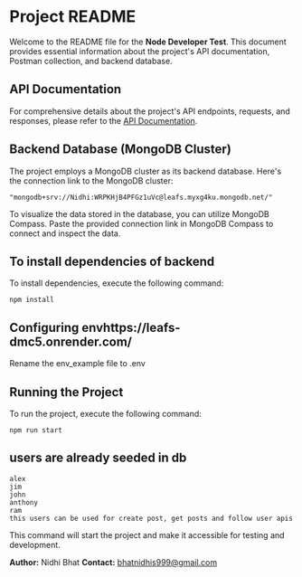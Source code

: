 # Project README

Welcome to the README file for the **Node Developer Test**. This document provides essential information about the project's API documentation, Postman collection, and backend database.

## API Documentation

For comprehensive details about the project's API endpoints, requests, and responses, please refer to the [API Documentation](https://documenter.getpostman.com/view/13222363/2s9Xy6pVKD).


## Backend Database (MongoDB Cluster)

The project employs a MongoDB cluster as its backend database. Here's the connection link to the MongoDB cluster:
```plaintext
"mongodb+srv://Nidhi:WRPKHjB4PFGz1uVc@leafs.myxg4ku.mongodb.net/"
```


To visualize the data stored in the database, you can utilize MongoDB Compass. Paste the provided connection link in MongoDB Compass to connect and inspect the data.


## To install dependencies of backend
To install dependencies, execute the following command:
```plaintext
npm install
```
## Configuring envhttps://leafs-dmc5.onrender.com/
Rename the env_example file to .env

## Running the Project
To run the project, execute the following command:
```plaintext
npm run start
```

## users are already seeded in db
```
alex
jim
john
anthony
ram
this users can be used for create post, get posts and follow user apis
```
This command will start the project and make it accessible for testing and development.


**Author:** Nidhi Bhat
**Contact:** bhatnidhis999@gmail.com
